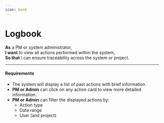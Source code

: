 ```yaml
---
icon: book
---
```


# Logbook

**As** a PM or system administrator,\
**I want** to view all actions performed within the system,\
**So that** I can ensure traceability across the system or project.

***

#### Requirements

* The system will display a list of past actions with brief information.
* **PM or Admin** can click on any action card to view more detailed information.
* **PM or Admin** can filter the displayed actions by:
  * Action type
  * Date range
  * User (and project)
